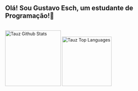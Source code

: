 ## Olá! Sou Gustavo Esch, um estudante de Programação!👋




<br/>
  <a href="https://github.com/gustavoesch/tauz-hub.git"><img alt="Tauz Github Stats" height="180em" src="https://github-readme-stats.vercel.app/api?username=gustavoesch&show_icons=true&count_private=true&theme=tokyonight&hide_border=true&bg_color=0D1117" /></a>
  <a href="https://github.com/gustavoesch/tauz-hub.git"><img alt="Tauz Top Languages" height="160em" src="https://github-readme-stats.vercel.app/api/top-langs/?username=gustavoesch&langs_count=10&count_private=true&layout=default&theme=tokyonight&hide_border=true&bg_color=0D1117&hide=javascript" /></a>
  <br/>

<!--
## 🌐 Redes:
[![Discord](https://img.shields.io/badge/Discord-%237289DA.svg?logo=discord&logoColor=white)](htttps://discord.gg/https://discord.gg/a6BaUvYeY3) [![Instagram](https://img.shields.io/badge/Instagram-%23E4405F.svg?logo=Instagram&logoColor=white)](https://instagram.com/QuiraDon)
-->



<!--
**gustavoesch/gustavoesch** is a ✨ _special_ ✨ repository because its `README.md` (this file) appears on your GitHub profile.

Here are some ideas to get you started:

- 🔭 I’m currently working on ...
- 🌱 I’m currently learning ...
- 👯 I’m looking to collaborate on ...
- 🤔 I’m looking for help with ...
- 💬 Ask me about ...
- 📫 How to reach me: ...
- 😄 Pronouns: ...
- ⚡ Fun fact: ...
-->
